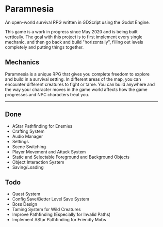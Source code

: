 # Paramnesia
An open-world survival RPG written in GDScript using the Godot Engine.

This game is a work in progress since May 2020 and is being built vertically. The goal with this project is to first implement every single mechanic, and then go back and build "horizontally", filling out levels completely and putting things together.

## Mechanics
Paramnesia is a unique RPG that gives you complete freedom to explore and build in a survival setting. In different areas of the map, you can encounter different creatures to fight or tame. You can build anywhere and the way your character moves in the game world affects how the game progresses and NPC characters treat you.

---

## Done
* AStar Pathfinding for Enemies
* Crafting System
* Audio Manager
* Settings
* Scene Switching
* Player Movement and Attack System
* Static and Selectable Foreground and Background Objects
* Object Interaction System
* Saving/Loading

## Todo
* Quest System
* Config Save/Better Level Save System
* Boss Design
* Taming System for Wild Creatures
* Improve Pathfinding (Especially for Invalid Paths)
* Implement AStar Pathfinding for Friendly Mobs
